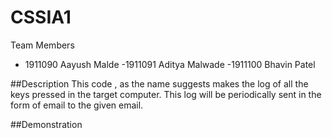 # CSSIA1
Team Members

- 1911090 Aayush Malde
-1911091 Aditya Malwade
-1911100 Bhavin Patel

##Description
This code , as the name suggests makes the log of all the keys pressed in the target computer. This log will be periodically sent in the form of email to the given email.

##Demonstration

